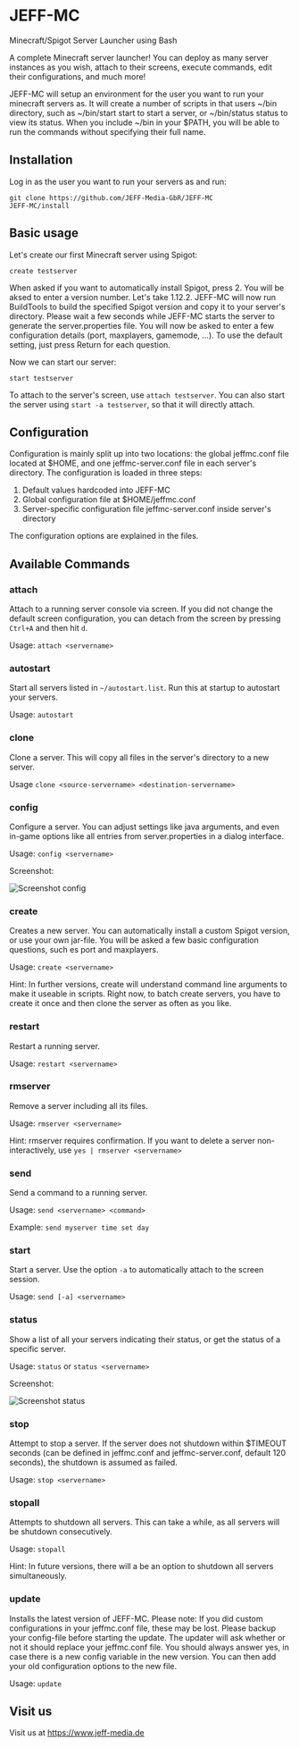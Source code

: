 # JEFF-MC
Minecraft/Spigot Server Launcher using Bash

A complete Minecraft server launcher! You can deploy as many server instances as you wish, attach to their screens, execute commands, edit their configurations, and much more!

JEFF-MC will setup an environment for the user you want to run your minecraft servers as. It will create a number of scripts in that users ~/bin directory, such as ~/bin/start start to start a server, or ~/bin/status status to view its status. When you include ~/bin in your $PATH, you will be able to run the commands without specifying their full name.

## Installation
Log in as the user you want to run your servers as and run:
```
git clone https://github.com/JEFF-Media-GbR/JEFF-MC
JEFF-MC/install
```

## Basic usage
Let's create our first Minecraft server using Spigot:
```
create testserver
```
When asked if you want to automatically install Spigot, press 2. You will be aksed to enter a version number. Let's take 1.12.2. JEFF-MC will now run BuildTools to build the specified Spigot version and copy it to your server's directory. Please wait a few seconds while JEFF-MC starts the server to generate the server.properties file.
You will now be asked to enter a few configuration details (port, maxplayers, gamemode, ...). To use the default setting, just press Return for each question.

Now we can start our server:
```
start testserver
```

To attach to the server's screen, use `attach testserver`. You can also start the server using `start -a testserver`, so that it will directly attach.

## Configuration
Configuration is mainly split up into two locations: the global jeffmc.conf file located at $HOME, and one jeffmc-server.conf file in each server's directory. The configuration is loaded in three steps:

1. Default values hardcoded into JEFF-MC
2. Global configuration file at $HOME/jeffmc.conf
3. Server-specific configuration file jeffmc-server.conf inside server's directory

The configuration options are explained in the files.

## Available Commands
### attach
Attach to a running server console via screen. If you did not change the default screen configuration, you can detach from the screen by pressing `Ctrl+A` and then hit `d`.

Usage: `attach <servername>`

### autostart
Start all servers listed in `~/autostart.list`. Run this at startup to autostart your servers.

Usage: `autostart`

### clone
Clone a server. This will copy all files in the server's directory to a new server.

Usage `clone <source-servername> <destination-servername>`

### config
Configure a server. You can adjust settings like java arguments, and even in-game options like all entries from server.properties in a dialog interface.

Usage: `config <servername>`

Screenshot:

![Screenshot config](https://static.jeff-media.de/i/config.png "Screenshot config")

### create
Creates a new server. You can automatically install a custom Spigot version, or use your own jar-file. You will be asked a few basic configuration questions, such es port and maxplayers.

Usage: `create <servername>`

Hint: In further versions, create will understand command line arguments to make it useable in scripts. Right now, to batch create servers, you have to create it once and then clone the server as often as you like.

### restart
Restart a running server.

Usage: `restart <servername>`

### rmserver
Remove a server including all its files.

Usage: `rmserver <servername>`

Hint: rmserver requires confirmation. If you want to delete a server non-interactively, use `yes | rmserver <servername>`

### send
Send a command to a running server.

Usage: `send <servername> <command>`

Example: `send myserver time set day`

### start
Start a server. Use the option `-a` to automatically attach to the screen session.

Usage: `send [-a] <servername>`

### status
Show a list of all your servers indicating their status, or get the status of a specific server.

Usage: `status` or `status <servername>`

Screenshot:

![Screenshot status](https://static.jeff-media.de/i/status.png "Screenshot status")

### stop
Attempt to stop a server. If the server does not shutdown within $TIMEOUT seconds (can be defined in jeffmc.conf and jeffmc-server.conf, default 120 seconds), the shutdown is assumed as failed.

Usage: `stop <servername>`

### stopall
Attempts to shutdown all servers. This can take a while, as all servers will be shutdown consecutively.

Usage: `stopall`

Hint: In future versions, there will a be an option to shutdown all servers simultaneously.

### update
Installs the latest version of JEFF-MC. Please note: If you did custom configurations in your jeffmc.conf file, these may be lost. Please backup your config-file before starting the update. The updater will ask whether or not it should replace your jeffmc.conf file. You should always answer yes, in case there is a new config variable in the new version. You can then add your old configuration options to the new file.

Usage: `update`

## Visit us
Visit us at https://www.jeff-media.de
